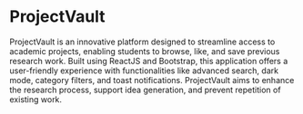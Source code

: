 # ProjectVault
ProjectVault is an innovative platform designed to streamline access to academic projects, enabling students to browse, like, and save previous research work. Built using ReactJS and Bootstrap, this application offers a user-friendly experience with functionalities like advanced search, dark mode, category filters, and toast notifications. ProjectVault aims to enhance the research process, support idea generation, and prevent repetition of existing work.
